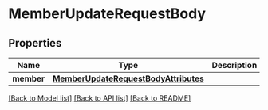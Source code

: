 # MemberUpdateRequestBody

## Properties
Name | Type | Description | Notes
------------ | ------------- | ------------- | -------------
**member** | [**MemberUpdateRequestBodyAttributes**](MemberUpdateRequestBodyAttributes.md) |  | [optional] 

[[Back to Model list]](../README.md#documentation-for-models) [[Back to API list]](../README.md#documentation-for-api-endpoints) [[Back to README]](../README.md)



